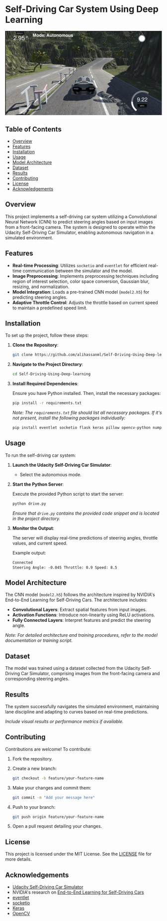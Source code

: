 # Self-Driving Car System Using Deep Learning

![Project Banner](./image.png)

## Table of Contents

- [Overview](#overview)
- [Features](#features)
- [Installation](#installation)
- [Usage](#usage)
- [Model Architecture](#model-architecture)
- [Dataset](#dataset)
- [Results](#results)
- [Contributing](#contributing)
- [License](#license)
- [Acknowledgements](#acknowledgements)

## Overview

This project implements a self-driving car system utilizing a Convolutional Neural Network (CNN) to predict steering angles based on input images from a front-facing camera. The system is designed to operate within the Udacity Self-Driving Car Simulator, enabling autonomous navigation in a simulated environment.

## Features

- **Real-time Processing**: Utilizes `socketio` and `eventlet` for efficient real-time communication between the simulator and the model.
- **Image Preprocessing**: Implements preprocessing techniques including region of interest selection, color space conversion, Gaussian blur, resizing, and normalization.
- **Model Integration**: Loads a pre-trained CNN model (`model2.h5`) for predicting steering angles.
- **Adaptive Throttle Control**: Adjusts the throttle based on current speed to maintain a predefined speed limit.

## Installation

To set up the project, follow these steps:

1. **Clone the Repository**:

   ```bash
   git clone https://github.com/alihassanml/Self-Driving-Using-Deep-learning.git
   ```

2. **Navigate to the Project Directory**:

   ```bash
   cd Self-Driving-Using-Deep-learning
   ```

3. **Install Required Dependencies**:

   Ensure you have Python installed. Then, install the necessary packages:

   ```bash
   pip install -r requirements.txt
   ```

   *Note: The `requirements.txt` file should list all necessary packages. If it's not present, install the following packages individually:*

   ```bash
   pip install eventlet socketio flask keras pillow opencv-python numpy
   ```

## Usage

To run the self-driving car system:

1. **Launch the Udacity Self-Driving Car Simulator**:

   - Select the autonomous mode.

2. **Start the Python Server**:

   Execute the provided Python script to start the server:

   ```bash
   python drive.py
   ```

   *Ensure that `drive.py` contains the provided code snippet and is located in the project directory.*

3. **Monitor the Output**:

   The server will display real-time predictions of steering angles, throttle values, and current speed.

   Example output:

   ```
   Connected
   Steering Angle: -0.045 Throttle: 0.9 Speed: 8.5
   ```

## Model Architecture

The CNN model (`model2.h5`) follows the architecture inspired by NVIDIA's End-to-End Learning for Self-Driving Cars. The architecture includes:

- **Convolutional Layers**: Extract spatial features from input images.
- **Activation Functions**: Introduce non-linearity using ReLU activations.
- **Fully Connected Layers**: Interpret features and predict the steering angle.

*Note: For detailed architecture and training procedures, refer to the model documentation or training script.*

## Dataset

The model was trained using a dataset collected from the Udacity Self-Driving Car Simulator, comprising images from the front-facing camera and corresponding steering angles.

## Results

The system successfully navigates the simulated environment, maintaining lane discipline and adapting to curves based on real-time predictions.

*Include visual results or performance metrics if available.*

## Contributing

Contributions are welcome! To contribute:

1. Fork the repository.
2. Create a new branch:

   ```bash
   git checkout -b feature/your-feature-name
   ```

3. Make your changes and commit them:

   ```bash
   git commit -m "Add your message here"
   ```

4. Push to your branch:

   ```bash
   git push origin feature/your-feature-name
   ```

5. Open a pull request detailing your changes.

## License

This project is licensed under the MIT License. See the [LICENSE](LICENSE) file for more details.

## Acknowledgements

- [Udacity Self-Driving Car Simulator](https://github.com/udacity/self-driving-car-sim)
- NVIDIA's research on [End-to-End Learning for Self-Driving Cars](https://arxiv.org/abs/1604.07316)
- [eventlet](http://eventlet.net/)
- [socketio](https://python-socketio.readthedocs.io/en/latest/)
- [Keras](https://keras.io/)
- [OpenCV](https://opencv.org/)

```